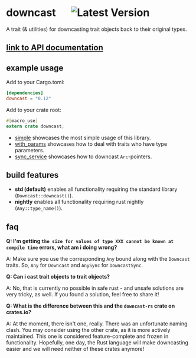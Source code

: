 # downcast &emsp; ![Latest Version]

[Latest Version]: https://img.shields.io/crates/v/downcast.svg

A trait (& utilities) for downcasting trait objects back to their original types.

## [link to API documentation](https://docs.rs/downcast)

## example usage

Add to your Cargo.toml:

```toml
[dependencies]
downcast = "0.12"
```

Add to your crate root:

```rust
#[macro_use]
extern crate downcast;
```

* [simple](examples/simple.rs) showcases the most simple usage of this library.
* [with_params](examples/with_params.rs)  showcases how to deal with traits who have type parameters. 
* [sync_service](examples/sync_service.rs)  showcases how to downcast `Arc`-pointers.

## build features

* **std (default)** enables all functionality requiring the standard library (`Downcast::downcast()`).
* **nightly** enables all functionality requiring rust nightly (`Any::type_name()`).

## faq

__Q: I'm getting `the size for values of type XXX cannot be known at compile time` errors, what am i doing wrong?__

A: Make sure you use the corresponding `Any` bound along with the `Downcast` traits. So, `Any` for `Downcast` and `AnySync` for `DowncastSync`.

__Q: Can i cast trait objects to trait objects?__

A: No, that is currently no possible in safe rust - and unsafe solutions are very tricky, as well. If you found a solution, feel free to share it!

__Q: What is the difference between this and the `downcast-rs` crate on crates.io?__

A: At the moment, there isn't one, really.
There was an unfortunate naming clash. You may consider using the other crate, as it is more actively maintained.
This one is considered feature-complete and frozen in functionality.
Hopefully, one day, the Rust language will make downcasting easier and we will need neither of these crates anymore!
